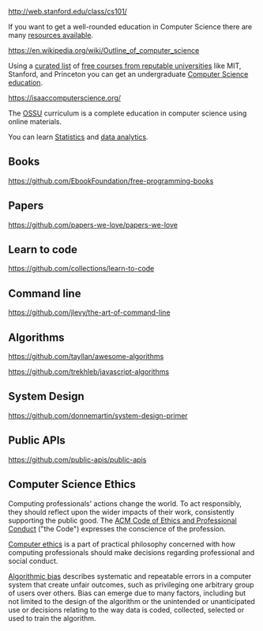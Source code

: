 http://web.stanford.edu/class/cs101/

If you want to get a well-rounded education in  Computer Science  there are many  [resources available](https://github.com/Developer-Y/cs-video-courses
).

https://en.wikipedia.org/wiki/Outline_of_computer_science

Using a [curated list](https://github.com/prakhar1989/awesome-courses) of [free courses from reputable universities](https://github.com/ForrestKnight/open-source-cs) like MIT, Stanford, and Princeton you can get an undergraduate [Computer Science education](https://www.youtube.com/watch?v=RBSGKlAvoiM&list=PLWKjhJtqVAbn5emQ3RRG8gEBqkhf_5vxD
).

https://isaaccomputerscience.org/

The [OSSU](https://github.com/ossu/computer-science) curriculum is a complete education in computer science using online materials. 

You can learn [Statistics](https://www.youtube.com/watch?v=xxpc-HPKN28&list=RDCMUC8butISFwT-Wl7EV0hUK0BQ&index=7) and [data analytics](https://datacadamia.com/).

## Books

https://github.com/EbookFoundation/free-programming-books

## Papers

https://github.com/papers-we-love/papers-we-love

## Learn to code

https://github.com/collections/learn-to-code

## Command line

https://github.com/jlevy/the-art-of-command-line

## Algorithms

https://github.com/tayllan/awesome-algorithms

https://github.com/trekhleb/javascript-algorithms

## System Design

https://github.com/donnemartin/system-design-primer

## Public APIs

https://github.com/public-apis/public-apis


## Computer Science Ethics 



Computing professionals' actions change the world. To act responsibly, they should reflect upon the wider impacts of their work, consistently supporting the public good. The [ACM Code of Ethics and Professional Conduct]( https://www.acm.org/code-of-ethics ) ("the Code") expresses the conscience of the profession.

[Computer ethics]( https://wikipedia.org/wiki/Computer_ethics ) is a part of practical philosophy concerned with how computing professionals should make decisions regarding professional and social conduct.

[Algorithmic bias]( https://wikipedia.org/wiki/Algorithmic_bias ) describes systematic and repeatable errors in a computer system that create unfair outcomes, such as privileging one arbitrary group of users over others. Bias can emerge due to many factors, including but not limited to the design of the algorithm or the unintended or unanticipated use or decisions relating to the way data is coded, collected, selected or used to train the algorithm.
